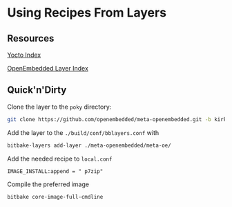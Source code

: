 # Using Recipes From Layers

## Resources

[Yocto Index](https://git.yoctoproject.org/)

[OpenEmbedded Layer Index](https://layers.openembedded.org/layerindex/branch/master/layers/)

## Quick'n'Dirty

Clone the layer to the `poky` directory:
```bash
git clone https://github.com/openembedded/meta-openembedded.git -b kirkstone
```

Add the layer to the `./build/conf/bblayers.conf` with
```bash
bitbake-layers add-layer ./meta-openembedded/meta-oe/
```

Add the needed recipe to `local.conf`
```bb
IMAGE_INSTALL:append = " p7zip"
```

Compile the preferred image
```bash
bitbake core-image-full-cmdline
```
